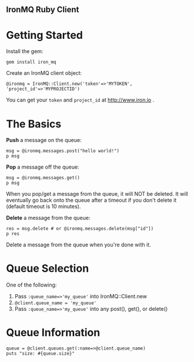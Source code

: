 IronMQ Ruby Client
-------------

Getting Started
==============

Install the gem:

    gem install iron_mq

Create an IronMQ client object:

    @ironmq = IronMQ::Client.new('token'=>'MYTOKEN', 'project_id'=>'MYPROJECTID')

You can get your `token` and `project_id` at http://www.iron.io .


The Basics
=========

**Push** a message on the queue:

    msg = @ironmq.messages.post("hello world!")
    p msg

**Pop** a message off the queue:

    msg = @ironmq.messages.get()
    p msg

When you pop/get a message from the queue, it will NOT be deleted. It will eventually go back onto the queue after
a timeout if you don't delete it (default timeout is 10 minutes).

**Delete** a message from the queue:

    res = msg.delete # or @ironmq.messages.delete(msg["id"])
    p res

Delete a message from the queue when you're done with it.

Queue Selection
===============

One of the following:

1. Pass `:queue_name=>'my_queue'` into IronMQ::Client.new
1. `@client.queue_name = 'my_queue'`
1. Pass `:queue_name=>'my_queue'` into any post(), get(), or delete()

Queue Information
=================

    queue = @client.queues.get(:name=>@client.queue_name)
    puts "size: #{queue.size}"

 